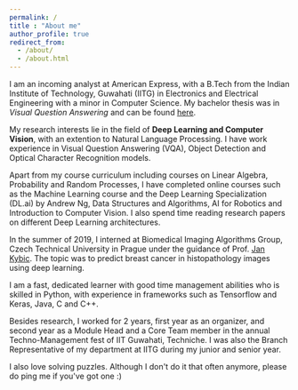 ```yaml
---
permalink: /
title : "About me"
author_profile: true
redirect_from: 
  - /about/
  - /about.html
---
```


I am an incoming analyst at American Express, with a B.Tech from the Indian Institute of Technology, Guwahati (IITG) in Electronics and Electrical Engineering with a minor in Computer Science. My bachelor thesis was in *Visual Question Answering* and can be found [here](https://vatsalg29.github.io/VQA_Thesis.pdf).
    
My research interests lie in the field of **Deep Learning and Computer Vision**, with an extention to Natural Language Processing. I have work experience in Visual Question Answering (VQA), Object Detection and Optical Character Recognition models.
    
Apart from my course curriculum including courses on Linear Algebra, Probability and Random Processes, I have completed online courses such as the Machine Learning course and the Deep Learning Specialization (DL.ai) by Andrew Ng, Data Structures and Algorithms, AI for Robotics and Introduction to Computer Vision. I also spend time reading research papers on different Deep Learning architectures.

In the summer of 2019, I interned at Biomedical Imaging Algorithms Group, Czech Technical University in Prague under the guidance of Prof. [Jan Kybic](http://cmp.felk.cvut.cz/~kybic/). The topic was to predict breast cancer in histopathology images using deep learning. 
    
I am a fast, dedicated learner with good time management abilities who is skilled in Python, with experience in frameworks such as Tensorflow and Keras, Java, C and C++.
    
Besides research, I worked for 2 years, first year as an organizer, and second year as a Module Head and a Core Team member in the annual Techno-Management fest of IIT Guwahati, Techniche. I was also the Branch Representative of my department at IITG during my junior and senior year.
    
I also love solving puzzles. Although I don't do it that often anymore, please do ping me if you've got one :)
